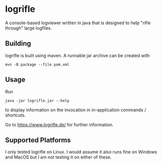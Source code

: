 # logrifle
A console-based logviewer written in java that is designed to help "rifle through" large logfiles.

## Building
logrifle is built using maven. A runnable jar archive can be created with

```mvn -B package --file pom.xml```

## Usage
Run 

```java -jar logrifle.jar --help```

to display information on the invocation in in-application commands / shortcuts.

Go to https://www.logrifle.de/ for further information.

## Supported Platforms
I only tested logrifle on Linux. I would assume it also runs fine on Windows and MacOS but I am not testing it on either of these.
